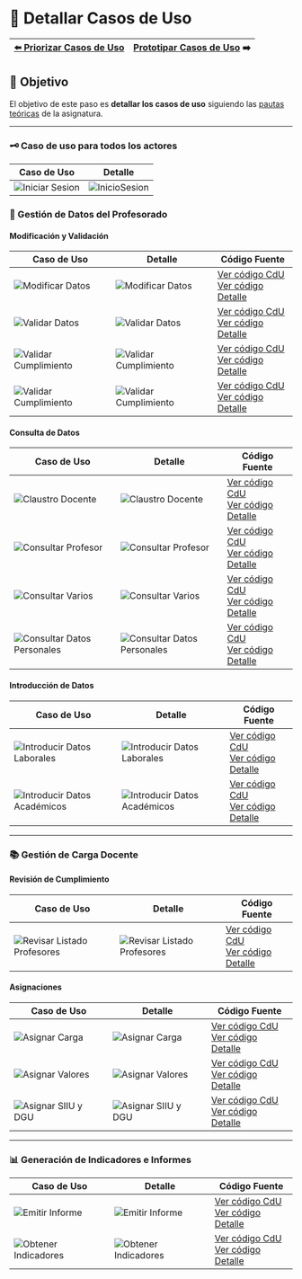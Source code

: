 # 📝 Detallar Casos de Uso

| [⬅️ Priorizar Casos de Uso](PriorizarCasosDeUso.md) | [Prototipar Casos de Uso](PrototiparCasosDeUso.md) ➡️ |
|:--|--:|

## 🎯 **Objetivo**
El objetivo de este paso es **detallar los casos de uso** siguiendo las [pautas teóricas](https://github.com/mmasias/IdSw1/blob/main/temario/contenidos/Cdu.dCdU.md#c%C3%B3mo) de la asignatura.

---

### 🗝️ Caso de uso para todos los actores

| **Caso de Uso** | **Detalle** |
| --- | --- |
| ![Iniciar Sesion](/images/modelosUML/CdU/Individuales/IniciarSesion.svg) | ![InicioSesion](/images/Prototipar/InicioSesion.svg) |


### 📂 Gestión de Datos del Profesorado

#### Modificación y Validación

| **Caso de Uso**                                                                           | **Detalle**                                                                                               | **Código Fuente**                                                                                                                                                                |
|-------------------------------------------------------------------------------------------|-----------------------------------------------------------------------------------------------------------|----------------------------------------------------------------------------------------------------------------------------------------------------------------------------------|
| ![Modificar Datos](/images/modelosUML/CdU/Individuales/ModificarDatos.svg)                | ![Modificar Datos](/images/modelosUML/CdU/DetallarCasosDeUso/RRHH/ModificarDatos.svg)                     | [Ver código CdU](/modelosUML/CdU/Individuales/ModificarDatos.puml)<br>[Ver código Detalle](/modelosUML/CdU/DetallarCasosDeUso/RRHH/ModificarDatos.puml)                          |
| ![Validar Datos](/images/modelosUML/CdU/Individuales/ValidarDatos.svg)                    | ![Validar Datos](/images/modelosUML/CdU/DetallarCasosDeUso/RRHH/ValidarDatos.svg)                         | [Ver código CdU](/modelosUML/CdU/Individuales/ValidarDatos.puml)<br>[Ver código Detalle](/modelosUML/CdU/DetallarCasosDeUso/RRHH/ValidarDatos.puml)                              |
| ![Validar Cumplimiento](/images/modelosUML/CdU/Individuales/ValidarValores.svg)           | ![Validar Cumplimiento](/images/modelosUML/CdU/DetallarCasosDeUso/Ordenacion/ValidarCumplimiento.svg)     | [Ver código CdU](/modelosUML/CdU/Individuales/ValidarValores.puml)<br>[Ver código Detalle](/modelosUML/CdU/DetallarCasosDeUso/Ordenacion/ValidarCumplimiento.puml)               |
| ![Validar Cumplimiento](/images/modelosUML/CdU/Individuales/ValidarMemoriaTitulacion.svg) | ![Validar Cumplimiento](/images/modelosUML/CdU/DetallarCasosDeUso/TecnicoCalidad/ValidarCumplimiento.svg) | [Ver código CdU](/modelosUML/CdU/Individuales/ValidarMemoriaTitulacion.puml)<br>[Ver código Detalle](/modelosUML/CdU/DetallarCasosDeUso/TecnicoCalidad/ValidarCumplimiento.puml) |


#### Consulta de Datos

| **Caso de Uso**                                                                                 | **Detalle**                                                                                              | **Código Fuente**                                                                                                                                                         |                                        
|-------------------------------------------------------------------------------------------------|----------------------------------------------------------------------------------------------------------|---------------------------------------------------------------------------------------------------------------------------------------------------------------------------|
| ![Claustro Docente](/images/modelosUML/CdU/Individuales/ClaustroDocente.svg)                    | ![Claustro Docente](/images/modelosUML/CdU/DetallarCasosDeUso/Conjunto/ClaustroDocente.svg)              | [Ver código CdU](/modelosUML/CdU/Individuales/ClaustroDocente.puml)<br>[Ver código Detalle](/modelosUML/CdU/DetallarCasosDeUso/Conjunto/ClaustroDocente.puml)             |
| ![Consultar Profesor](/images/modelosUML/CdU/Individuales/ConsultarProfesor.svg)                | ![Consultar Profesor](/images/modelosUML/CdU/DetallarCasosDeUso/Conjunto/ConsultarProfesor.svg)          | [Ver código CdU](/modelosUML/CdU/Individuales/ConsultarProfesor.puml)<br>[Ver código Detalle](/modelosUML/CdU/DetallarCasosDeUso/Conjunto/ConsultarProfesor.puml)         |
| ![Consultar Varios](/images/modelosUML/CdU/Individuales/ConsultarVarios.svg)                    | ![Consultar Varios](/images/modelosUML/CdU/DetallarCasosDeUso/Profesores/ConsultarAsignacionVarios.svg)  | [Ver código CdU](/modelosUML/CdU/Individuales/ConsultarVarios.puml)<br>[Ver código Detalle](/modelosUML/CdU/DetallarCasosDeUso/Profesores/ConsultarAsignacionVarios.puml) |
| ![Consultar Datos Personales](/images/modelosUML/CdU/Individuales/ConsultarDatosPersonales.svg) | ![Consultar Datos Personales](/images/modelosUML/CdU/DetallarCasosDeUso/Profesores/ConsultarValores.svg) | [Ver código CdU](/modelosUML/CdU/Individuales/ConsultarDatosPersonales.puml)<br>[Ver código Detalle](/modelosUML/CdU/DetallarCasosDeUso/Profesores/ConsultarValores.puml) |


#### Introducción de Datos

| **Caso de Uso**                                                                                   | **Detalle**                                                                                                        | **Código Fuente**                                                                                                                                                                   |
|---------------------------------------------------------------------------------------------------|--------------------------------------------------------------------------------------------------------------------|-------------------------------------------------------------------------------------------------------------------------------------------------------------------------------------|
| ![Introducir Datos Laborales](/images/modelosUML/CdU/Individuales/IntroducirDatosLaborales.svg)   | ![Introducir Datos Laborales](/images/modelosUML/CdU/DetallarCasosDeUso/RRHH/IntroducirDatosLaborales.svg)         | [Ver código CdU](/modelosUML/CdU/Individuales/IntroducirDatosLaborales.puml)<br>[Ver código Detalle](/modelosUML/CdU/DetallarCasosDeUso/RRHH/IntroducirDatosLaborales.puml)  |
| ![Introducir Datos Académicos](/images/modelosUML/CdU/Individuales/IntroducirDatosAcademicos.svg) | ![Introducir Datos Académicos](/images/modelosUML/CdU/DetallarCasosDeUso/Profesores/IntroducirDatosAcademicos.svg) | [Ver código CdU](/modelosUML/CdU/Individuales/IntroducirDatosAcademicos.puml)<br>[Ver código Detalle](/modelosUML/CdU/DetallarCasosDeUso/Profesores/IntroducirDatosAcademicos.puml) |

---

### 📚 Gestión de Carga Docente

#### Revisión de Cumplimiento

| **Caso de Uso**                                                                                 | **Detalle**                                                                                                    | **Código Fuente**                                                                                                                                                               |
|-------------------------------------------------------------------------------------------------|----------------------------------------------------------------------------------------------------------------|---------------------------------------------------------------------------------------------------------------------------------------------------------------------------------|
| ![Revisar Listado Profesores](/images/modelosUML/CdU/Individuales/RevisarListadoProfesores.svg) | ![Revisar Listado Profesores](/images/modelosUML/CdU/DetallarCasosDeUso/Conjunto/RevisarListadoProfesores.svg) | [Ver código CdU](/modelosUML/CdU/Individuales/RevisarListadoProfesores.puml)<br>[Ver código Detalle](/modelosUML/CdU/DetallarCasosDeUso/Conjunto/RevisarListadoProfesores.puml) |

#### Asignaciones

| **Caso de Uso**                                                                | **Detalle**                                                                                         | **Código Fuente**                                                                                                                                                       |
|--------------------------------------------------------------------------------|-----------------------------------------------------------------------------------------------------|-------------------------------------------------------------------------------------------------------------------------------------------------------------------------|
| ![Asignar Carga](/images/modelosUML/CdU/Individuales/AsignarCargaDocente.svg)  | ![Asignar Carga](/images/modelosUML/CdU/DetallarCasosDeUso/Ordenacion/AsignarCargaDocente.svg)      | [Ver código CdU](/modelosUML/CdU/Individuales/AsignarCargaDocente.puml)<br>[Ver código Detalle](/modelosUML/CdU/DetallarCasosDeUso/Ordenacion/AsignarCargaDocente.puml) |
| ![Asignar Valores](/images/modelosUML/CdU/Individuales/AsignarValores.svg)     | ![Asignar Valores](/images/modelosUML/CdU/DetallarCasosDeUso/TecnicoCalidad/AsignarValores.svg)     | [Ver código CdU](/modelosUML/CdU/Individuales/AsignarValores.puml)<br>[Ver código Detalle](/modelosUML/CdU/DetallarCasosDeUso/TecnicoCalidad/AsignarValores.puml)       |
| ![Asignar SIIU y DGU](/images/modelosUML/CdU/Individuales/AsignarSIIUyDGU.svg) | ![Asignar SIIU y DGU](/images/modelosUML/CdU/DetallarCasosDeUso/TecnicoCalidad/AsignarSIIUyDGU.svg) | [Ver código CdU](/modelosUML/CdU/Individuales/AsignarSIIUyDGU.puml)<br>[Ver código Detalle](/modelosUML/CdU/DetallarCasosDeUso/TecnicoCalidad/AsignarSIIUyDGU.puml)     |

---

### 📊 Generación de Indicadores e Informes

| **Caso de Uso**                                                                    | **Detalle**                                                                                             | **Código Fuente**                                                                                                                                                         |
|------------------------------------------------------------------------------------|---------------------------------------------------------------------------------------------------------|---------------------------------------------------------------------------------------------------------------------------------------------------------------------------|
| ![Emitir Informe](/images/modelosUML/CdU/Individuales/EmitirInforme.svg)           | ![Emitir Informe](/images/modelosUML/CdU/DetallarCasosDeUso/TecnicoCalidad/EmitirInforme.svg)           | [Ver código CdU](/modelosUML/CdU/Individuales/EmitirInforme.puml)<br>[Ver código Detalle](/modelosUML/CdU/DetallarCasosDeUso/TecnicoCalidad/EmitirInforme.puml)           |
| ![Obtener Indicadores](/images/modelosUML/CdU/Individuales/ObtenerIndicadores.svg) | ![Obtener Indicadores](/images/modelosUML/CdU/DetallarCasosDeUso/TecnicoCalidad/ObtenerIndicadores.svg) | [Ver código CdU](/modelosUML/CdU/Individuales/ObtenerIndicadores.puml)<br>[Ver código Detalle](/modelosUML/CdU/DetallarCasosDeUso/TecnicoCalidad/ObtenerIndicadores.puml) |